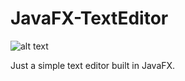 # JavaFX-TextEditor

![alt text](https://i.imgur.com/N36XM1e.png "Screenshot")

Just a simple text editor built in JavaFX.
